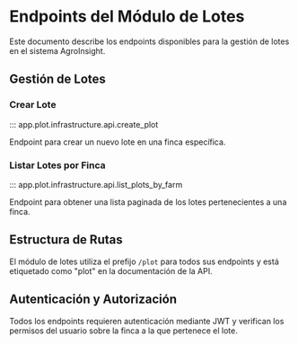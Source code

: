 # Endpoints del Módulo de Lotes

Este documento describe los endpoints disponibles para la gestión de lotes en el sistema AgroInsight.

## Gestión de Lotes

### Crear Lote

::: app.plot.infrastructure.api.create_plot

Endpoint para crear un nuevo lote en una finca específica.

### Listar Lotes por Finca

::: app.plot.infrastructure.api.list_plots_by_farm

Endpoint para obtener una lista paginada de los lotes pertenecientes a una finca.

## Estructura de Rutas

El módulo de lotes utiliza el prefijo `/plot` para todos sus endpoints y está etiquetado como "plot" en la documentación de la API.

## Autenticación y Autorización

Todos los endpoints requieren autenticación mediante JWT y verifican los permisos del usuario sobre la finca a la que pertenece el lote.
